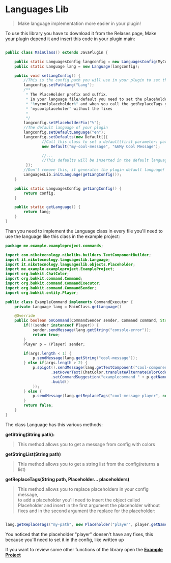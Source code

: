 # Languages Lib

> Make language implementation more easier in your plugin!

To use this library you have to download it from the Relases page, Make your plugin depend it and insert this code in your plugin main:

```JAVA

public class MainClass() extends JavaPlugin {

    public static LanguagesConfig langconfig = new LanguagesConfig(MyCoolPlugin.getInstance());
    public static Language lang = new Language(langconfig);

    public void setLangConfig() {
        //This is the config path you will use in your plugin to set the language
        langconfig.setPathLang("Lang");
        /**
         * The PlaceHolder prefix and suffix.
         * In your language file/default you need to set the placeholder with that prefix and suffix like this:
         * "%mycoolplaceholder%" and when you call the getReplaceTags you need to set only the prefix in this case
         * "mycoolplaceholer" without the fixes
         *
         */
        langconfig.setPlaceholderFix("%");
        //The default language of your plugin
        langconfig.setDefaultLanguage("en");
        langconfig.setDefaults(new Default[]{
                //Call this class to set a default(first parameter: path, second parameter: message)
                new Default("my-cool-message", "&6My Cool Message");

                //...
                //This defaults will be inserted in the default language file, in this case, the en lang
         });
        //Don't remove this, it generates the plugin default language!
        LanguagesLib.initLanguage(getLangConfig());
    }

    public static LanguagesConfig getLangConfig() {
        return config;
    }

    public static getLanguage() {
        return lang;
    }
}
```

Than you need to implement the Language class in every file you'll need to use the language like this class in the example project:


```JAVA
package me.example.exampleproject.commands;

import com.nikotecnology.nikolibs.builders.TextComponentBuilder;
import it.nikotecnology.languageslib.Language;
import it.nikotecnology.languageslib.objects.Placeholder;
import me.example.exampleproject.ExampleProject;
import org.bukkit.ChatColor;
import org.bukkit.command.Command;
import org.bukkit.command.CommandExecutor;
import org.bukkit.command.CommandSender;
import org.bukkit.entity.Player;

public class ExampleCommand implements CommandExecutor {
    private Language lang = MainClass.getLanguage()

    @Override
    public boolean onCommand(CommandSender sender, Command command, String label, String[] args) {
        if(!(sender instanceof Player)) {
            sender.sendMessage(lang.getString("console-error"));
            return true;
        }
        Player p = (Player) sender;

        if(args.length < 1) {
            p.sendMessage(lang.getString("cool-message"));
        } else if(args.length > 2) {
            p.spigot().sendMessage(lang.getTextComponent("cool-component", new TextComponentBuilder()
                    .setHoverText(ChatColor.translateAlternateColorCodes('&', "&7You are a good person!"))
                    .setCommandSuggestion("examplecommand " + p.getName())
                    .build()
            ));
        } else {
            p.sendMessage(lang.getReplaceTags("cool-message-player", new Placeholder("player", args[0])));
        }
        return false;
    }
}

```


The class Language has this various methods:


**getString(String path):**<br>
> This method allows you to get a message from config with colors


**getStringList(String path)**<br>
> This method allows you to get a string list from the config(returns a list)


**getReplaceTags(String path, Placeholder... placeholders)**<br>
> This method allows you to replace placeholders in your config message,<br>
> to add a placeholder you'll need to insert the object called Placeholder
> and insert in the first argument the placeholder without fixes and
> in the second argument the replace for the placeholder: <br>
 ```JAVA

lang.getReplaceTags("my-path", new Placeholder("player", player.getName()));

```

You noticed that the placeholder "player" doesen't have any fixes, this because you'll need to set it in the config, like written up



If you want to review some other functions of the library open the [**Example Project**](https://github.com/Nikotecnology/LanguagesLib/tree/master/Example%20Project)
